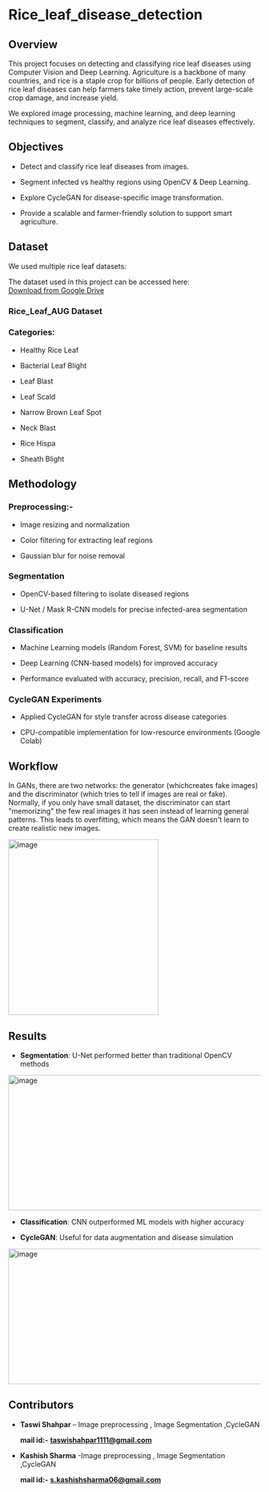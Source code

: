 # Rice_leaf_disease_detection
## Overview

This project focuses on detecting and classifying rice leaf diseases using Computer Vision and Deep Learning. Agriculture is a backbone of many countries, and rice is a staple crop for billions of people. Early detection of rice leaf diseases can help farmers take timely action, prevent large-scale crop damage, and increase yield.

We explored image processing, machine learning, and deep learning techniques to segment, classify, and analyze rice leaf diseases effectively.

## Objectives

- Detect and classify rice leaf diseases from images.

- Segment infected vs healthy regions using OpenCV & Deep Learning.

- Explore CycleGAN for disease-specific image transformation.

- Provide a scalable and farmer-friendly solution to support smart agriculture.

## Dataset
We used multiple rice leaf datasets:

The dataset used in this project can be accessed here:  
[Download from Google Drive](https://drive.google.com/file/d/1R46sIRok3dAoFqOcVC2_9FYXRI07G-yj/view?usp=sharing)

### Rice_Leaf_AUG Dataset

### Categories:

- Healthy Rice Leaf

- Bacterial Leaf Blight

- Leaf Blast

- Leaf Scald

- Narrow Brown Leaf Spot

- Neck Blast

- Rice Hispa

- Sheath Blight

## Methodology
### Preprocessing:-

- Image resizing and normalization

- Color filtering for extracting leaf regions

- Gaussian blur for noise removal

### Segmentation

- OpenCV-based filtering to isolate diseased regions

- U-Net / Mask R-CNN models for precise infected-area segmentation

### Classification

- Machine Learning models (Random Forest, SVM) for baseline results

- Deep Learning (CNN-based models) for improved accuracy

- Performance evaluated with accuracy, precision, recall, and F1-score

### CycleGAN Experiments

- Applied CycleGAN for style transfer across disease categories

- CPU-compatible implementation for low-resource environments (Google Colab)

## Workflow
In GANs, there are two networks: the generator (whichcreates fake images) and the discriminator (which tries to tell if images are real or fake). Normally, if you only have small dataset, the discriminator can start "memorizing" the few real images it has seen instead of learning general patterns. This leads to overfitting, which means the GAN doesn't learn to create realistic new images.

<img width="300" height="350" alt="image" src="https://github.com/user-attachments/assets/3290f45c-38f0-4f69-a351-b8f3ea262a9f" />



## Results
- **Segmentation**: U-Net performed better than traditional OpenCV methods

<img width="560" height="270" alt="image" src="https://github.com/user-attachments/assets/9e33cdb0-59ce-4c24-ae11-63d2894745d7" />


- **Classification**: CNN outperformed ML models with higher accuracy

- **CycleGAN**: Useful for data augmentation and disease simulation

<img width="560" height="270" alt="image" src="https://github.com/user-attachments/assets/4ce4922e-7c4f-4520-b24b-ba4b081286d3" />

## Contributors
- **Taswi Shahpar** – Image preprocessing , Image Segmentation ,CycleGAN

  **mail id:-** **taswishahpar1111@gmail.com**
  
- **Kashish Sharma** -Image preprocessing , Image Segmentation ,CycleGAN
  
  **mail id:-** **s.kashishsharma06@gmail.com**
  

